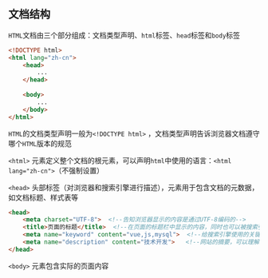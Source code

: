 ## 文档结构

`HTML`文档由三个部分组成：文档类型声明、`html`标签、`head`标签和`body`标签

```html
<!DOCTYPE html>
<html lang="zh-cn">
    <head>
        ...
    </head>
    
    <body>
        ...
    </body>
</html>
```

`HTML`的文档类型声明一般为`<!DOCTYPE html>` ，文档类型声明告诉浏览器文档遵守哪个`HTML`版本的规范

`<html>` 元素定义整个文档的根元素，可以声明`html`中使用的语言：`<html lang="zh-cn">`（不强制设置）

`<head>` 头部标签（对浏览器和搜索引擎进行描述），元素用于包含文档的元数据，如文档标题、样式表等

```html
<head>
    <meta charset="UTF-8">  <!--告知浏览器显示的内容是通过UTF-8编码的-->
    <title>页面的标题</title>  <!--在页面的标题栏中显示的内容，同时也可以被搜索引擎搜索-->
    <meta name="keyword" content="vue,js,mysql">  <!--给搜索引擎使用的关键词，提供的关键词被搜索会有优先显示的机会-->
    <meta name="description" content="技术开发">   <!--网站的摘要，可以理解为标题和介绍-->
</head>
```

 `<body>` 元素包含实际的页面内容